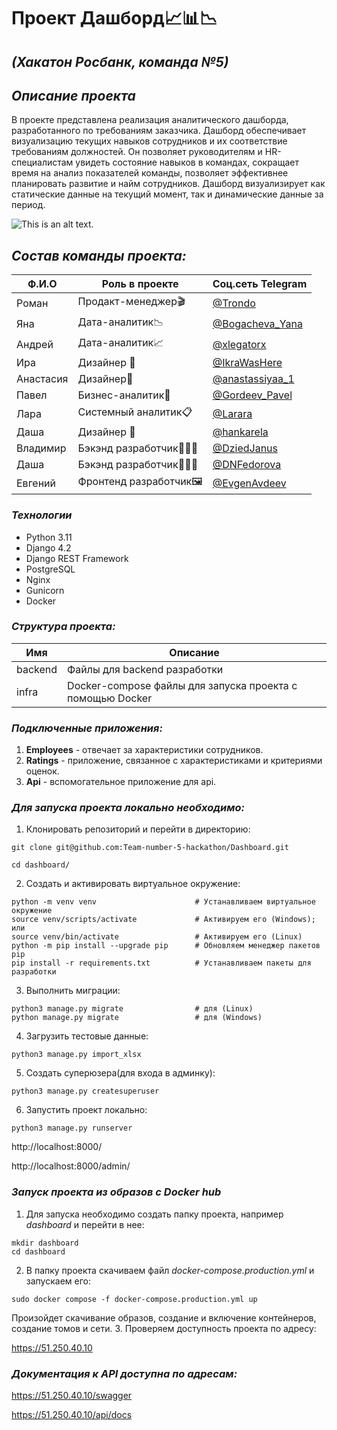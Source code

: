# Проект Дашборд📈📊📉 
## _(Хакатон Росбанк, команда №5)_

## _Описание проекта_ 

В проекте представлена реализация аналитического дашборда, разработанного по требованиям заказчика. Дашборд обеспечивает визуализацию текущих навыков сотрудников и их соответствие требованиям должностей. Он позволяет руководителям и HR-специалистам увидеть состояние навыков в командах, сокращает время на анализ показателей команды, позволяет эффективнее планировать развитие и найм сотрудников. Дашборд визуализирует как статические данные на текущий момент, так и динамические данные за период.

![This is an alt text.](https://i.ibb.co/k0N2W8G/2024-10-15-001514.png)


## _Состав команды проекта:_
| Ф.И.О    | Роль в проекте           |    Соц.сеть Telegram                          |
| -----    | -------------------------|-----------------------------------------------|
| Роман    | Продакт-менеджер🎬       |<a href="https://t.me/Trondro">@Trondo</a>     |
| Яна      |Дата-аналитик📉 |<a href="https://t.me/Bogacheva_Yana">@Bogacheva_Yana</a>|
| Андрей   |  Дата-аналитик📈         |<a href="https://t.me/xlegatorx">@xlegatorx</a>|
| Ира      |  Дизайнер  🎨        |<a href="https://t.me/IkraWasHere">@IkraWasHere</a>|
| Анастасия|  Дизайнер🎨    |<a href="https://t.me/anastassiyaa_1">@anastassiyaa_1</a>|
| Павел    | Бизнес-аналитик💼|<a href="https://t.me/Gordeev_Pavel">@Gordeev_Pavel</a>|
| Лара     | Системный аналитик📋     |<a href="https://t.me/Larara">@Larara</a>      |
| Даша     |  Дизайнер 🎨             |<a href="https://t.me/hankarela">@hankarela</a>|
| Владимир|Бэкэнд разработчик👨🏻‍💻|<a href="https://t.me/DziedJanus">@DziedJanus</a>|
| Даша   | Бэкэнд разработчик👩🏻‍💻|<a href="https://t.me/DNFedorova">@DNFedorova</a>|
| Евгений  |Фронтенд разработчик🖼|<a href="https://t.me/EvgenAvdeev">@EvgenAvdeev</a>|



### _Технологии_
* Python 3.11
* Django 4.2
* Django REST Framework
* PostgreSQL
* Nginx
* Gunicorn
* Docker



### _Структура проекта:_

| Имя    | Описание                                                  |
| -----  | --------------------------------------------------------- |
| backend| Файлы для backend разработки                              |
| infra  | Docker-compose файлы для запуска проекта с помощью Docker |

### _Подключенные приложения:_

1. **Employees** - отвечает за характеристики сотрудников.
2. **Ratings** - приложение, связанное с характеристиками и критериями оценок.
3. **Api** - вспомогательное приложение для api.


### _Для запуска проекта локально необходимо:_
1. Клонировать репозиторий и перейти в директорию:

```
git clone git@github.com:Team-number-5-hackathon/Dashboard.git
```

```
cd dashboard/
```

2. Создать и активировать виртуальное окружение:

```
python -m venv venv                      # Устанавливаем виртуальное окружение
source venv/scripts/activate             # Активируем его (Windows); или
source venv/bin/activate                 # Активируем его (Linux)
python -m pip install --upgrade pip      # Обновляем менеджер пакетов pip
pip install -r requirements.txt          # Устанавливаем пакеты для разработки
```
3. Выполнить миграции:
```
python3 manage.py migrate                # для (Linux)
python manage.py migrate                 # для (Windows)
```
4. Загрузить тестовые данные:
```
python3 manage.py import_xlsx

```
5. Создать суперюзера(для входа в админку):
```
python3 manage.py createsuperuser

```
6. Запустить проект локально:
```
python3 manage.py runserver
```
http://localhost:8000/

http://localhost:8000/admin/

### _Запуск проекта из образов с Docker hub_
1. Для запуска необходимо создать папку проекта, например _dashboard_ и перейти в нее:
```
mkdir dashboard
cd dashboard
```
2. В папку проекта скачиваем файл _docker-compose.production.yml_ и запускаем его:
```
sudo docker compose -f docker-compose.production.yml up
```
Произойдет скачивание образов, создание и включение контейнеров, создание томов и сети.
3. Проверяем доступность проекта по адресу:

https://51.250.40.10

### _Документация к API доступна по адресам:_
https://51.250.40.10/swagger

https://51.250.40.10/api/docs
